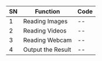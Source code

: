 |SN|   Function|  Code|
|--|------|----|
|1|Reading Images|--|
|2|Reading Videos|--|
|3|Reading Webcam|--|
|4|Output the Result|--|
